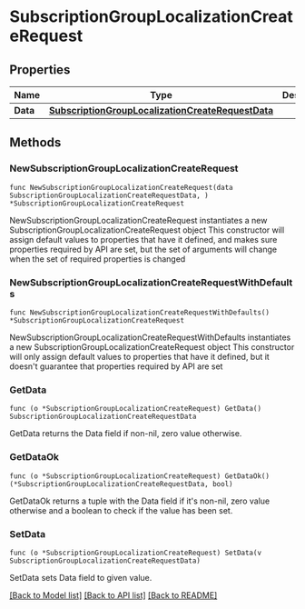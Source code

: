 # SubscriptionGroupLocalizationCreateRequest

## Properties

Name | Type | Description | Notes
------------ | ------------- | ------------- | -------------
**Data** | [**SubscriptionGroupLocalizationCreateRequestData**](SubscriptionGroupLocalizationCreateRequestData.md) |  | 

## Methods

### NewSubscriptionGroupLocalizationCreateRequest

`func NewSubscriptionGroupLocalizationCreateRequest(data SubscriptionGroupLocalizationCreateRequestData, ) *SubscriptionGroupLocalizationCreateRequest`

NewSubscriptionGroupLocalizationCreateRequest instantiates a new SubscriptionGroupLocalizationCreateRequest object
This constructor will assign default values to properties that have it defined,
and makes sure properties required by API are set, but the set of arguments
will change when the set of required properties is changed

### NewSubscriptionGroupLocalizationCreateRequestWithDefaults

`func NewSubscriptionGroupLocalizationCreateRequestWithDefaults() *SubscriptionGroupLocalizationCreateRequest`

NewSubscriptionGroupLocalizationCreateRequestWithDefaults instantiates a new SubscriptionGroupLocalizationCreateRequest object
This constructor will only assign default values to properties that have it defined,
but it doesn't guarantee that properties required by API are set

### GetData

`func (o *SubscriptionGroupLocalizationCreateRequest) GetData() SubscriptionGroupLocalizationCreateRequestData`

GetData returns the Data field if non-nil, zero value otherwise.

### GetDataOk

`func (o *SubscriptionGroupLocalizationCreateRequest) GetDataOk() (*SubscriptionGroupLocalizationCreateRequestData, bool)`

GetDataOk returns a tuple with the Data field if it's non-nil, zero value otherwise
and a boolean to check if the value has been set.

### SetData

`func (o *SubscriptionGroupLocalizationCreateRequest) SetData(v SubscriptionGroupLocalizationCreateRequestData)`

SetData sets Data field to given value.



[[Back to Model list]](../README.md#documentation-for-models) [[Back to API list]](../README.md#documentation-for-api-endpoints) [[Back to README]](../README.md)


